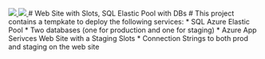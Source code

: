 <a href="https://portal.azure.com/#create/Microsoft.Template/uri/https%3A%2F%2Fraw.githubusercontent.com%2Frikhepworth%2FResourceTemplates%2Fmaster%2FWebSlotsSqlPools%2FWebSlotsSqlPools%2Fazuredeploy.json" target="_blank">
    <img src="http://azuredeploy.net/deploybutton.png"/>

<a href="http://armviz.io/#/?load=https%3A%2F%2Fraw.githubusercontent.com%2Frikhepworth%2FResourceTemplates%2Fmaster%2FWebSlotsSqlPools%2FWebSlotsSqlPools%2Fazuredeploy.json" target="_blank">
    <img src="http://armviz.io/visualizebutton.png"/>
</a>
# Web Site with Slots, SQL Elastic Pool with DBs #
This project contains a tempkate to deploy the following services:
* SQL Azure Elastic Pool
* Two databases (one for production and one for staging)
* Azure App Serivces Web Site with a Staging Slots
* Connection Strings to both prod and staging on the web site
